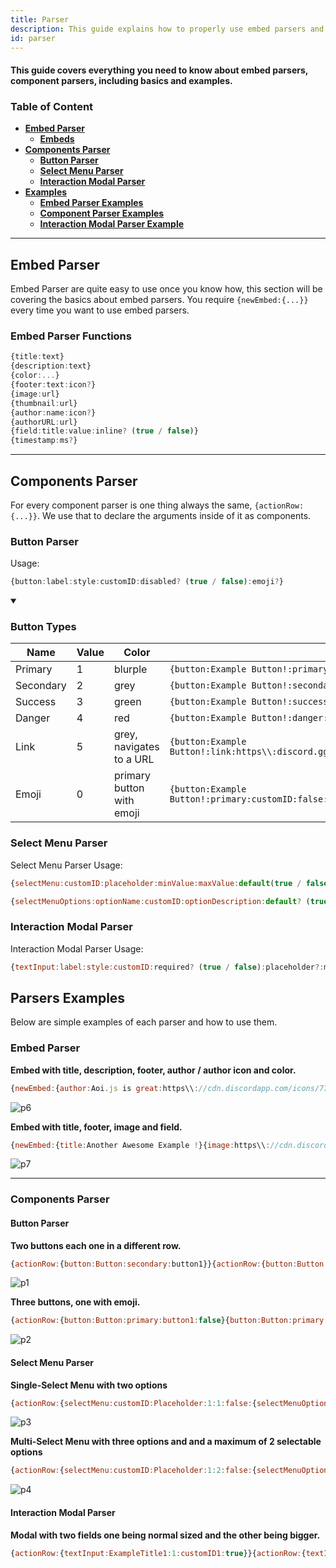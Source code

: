 ```yaml
---
title: Parser
description: This guide explains how to properly use embed parsers and component parsers. Including basics and examples.
id: parser
---
```


#### This guide covers everything you need to know about embed parsers, component parsers, including basics and examples.

### Table of Content

- **[Embed Parser](#embed-parser)**
    - **[Embeds](#embed-parser-functions)**
- **[Components Parser](#components-parser)**
    - **[Button Parser](#button-parser)**
    - **[Select Menu Parser](#select-menu-parser)**
    - **[Interaction Modal Parser](#interaction-modal-parser)**
- **[Examples](#parsers-examples)**
    - **[Embed Parser Examples](#embed-parser-1)**
    - **[Component Parser Examples](#components-parser-1)**
    - **[Interaction Modal Parser Example](#interaction-modal-parser-1)**

---

## Embed Parser

Embed Parser are quite easy to use once you know how, this section will be covering the basics about embed parsers. You
require `{newEmbed:{...}}` every time you want to use embed parsers.

### Embed Parser Functions

```ts
{title:text}
{description:text}
{color:...}
{footer:text:icon?}
{image:url}
{thumbnail:url}
{author:name:icon?}
{authorURL:url}
{field:title:value:inline? (true / false)}
{timestamp:ms?}
``` 

---

## Components Parser

For every component parser is one thing always the same, `{actionRow:{...}}`. We use that to declare the arguments
inside of it as components.

### Button Parser

Usage:

```ts
{button:label:style:customID:disabled? (true / false):emoji?}
```

<details open>
  <summary><h3> Button Types </h3></summary>

| Name      | Value | Color                     |                                                                     |
|-----------|-------|---------------------------|---------------------------------------------------------------------|
| Primary   | 1     | blurple                   | `{button:Example Button!:primary:customID:false}`                   |
| Secondary | 2     | grey                      | `{button:Example Button!:secondary:customID:false}`                 |
| Success   | 3     | green                     | `{button:Example Button!:success:customID:false}`                   |
| Danger    | 4     | red                       | `{button:Example Button!:danger:customID:false}`                    |
| Link      | 5     | grey, navigates to a URL  | `{button:Example Button!:link:https\\:discord.gg:false}`            |
| Emoji     | 0     | primary button with emoji | `{button:Example Button!:primary:customID:false:emojiName,emojiID}` |

</details>

### Select Menu Parser

Select Menu Parser Usage:

```js
{selectMenu:customID:placeholder:minValue:maxValue:default(true / false):...options}

{selectMenuOptions:optionName:customID:optionDescription:default? (true / false):emoji?}
```

### Interaction Modal Parser

Interaction Modal Parser Usage:

```js
{textInput:label:style:customID:required? (true / false):placeholder?:minLength?:maxLength?:defaultValue?}
```

## Parsers Examples

Below are simple examples of each parser and how to use them.

### Embed Parser

**Embed with title, description, footer, author / author icon and color.**

```js
{newEmbed:{author:Aoi.js is great:https\\://cdn.discordapp.com/icons/773352845738115102/f6b0d1a62a83397976ea441c5377e6ad.png?size=128}{title:Awesome Example!}{description:I love embed parsers!}{footer:Example #1}{color:Blue}}
```

![p6](https://cdn.discordapp.com/attachments/1082168708866244648/1083396341700509806/FaxNjvTgSgAAAABJRU5ErkJggg.png)

**Embed with title, footer, image and field.**

```js 
{newEmbed:{title:Another Awesome Example !}{image:https\\://cdn.discordapp.com/icons/773352845738115102/f6b0d1a62a83397976ea441c5377e6ad.png?size=128}{field:This is a field title!:And a field description which is not inline!:false}{footer:Example #2}}
```

![p7](https://cdn.discordapp.com/attachments/1082168708866244648/1083396990748082186/BfoyHlnHsnAAAAABJRU5ErkJggg.png)

---

### Components Parser

#### Button Parser

**Two buttons each one in a different row.**

```js
{actionRow:{button:Button:secondary:button1}}{actionRow:{button:Button:primary:button2}}
```

![p1](https://cdn.discordapp.com/attachments/1082168708866244648/1083392358432907314/dvL1tTWTKr5XAtObQXoDKdAaFBABW0qNRQuS4MfqY3BqCVX3p6DhpdDniKRPAARB6AUtoahKIxkgL6UUCUBSgTlUokGgAJCQlndtfW7v8D2oqgaR3Vc5kAAAAASUVORK5CYII.png)

**Three buttons, one with emoji.**

```js
{actionRow:{button:Button:primary:button1:false}{button:Button:primary:button2:false}{button:Button:danger:button3:false:👋}}
```

![p2](https://cdn.discordapp.com/attachments/1082168708866244648/1083392751682461726/bib8jCUT87kAAAAASUVORK5CYII.png)

#### Select Menu Parser

**Single-Select Menu with two options**

```js
{actionRow:{selectMenu:customID:Placeholder:1:1:false:{selectMenuOptions:Option1:1:OptionDescription1:false:👋}{selectMenuOptions:Option2:2:OptionDescription2:false}}}
```

![p3](https://cdn.discordapp.com/attachments/1082168708866244648/1083394531761852487/BjEAAAAASUVORK5CYII.png)

**Multi-Select Menu with three options and and a maximum of 2 selectable options**

```js
{actionRow:{selectMenu:customID:Placeholder:1:2:false:{selectMenuOptions:Option1:1:OptionDescription1:false:👋}{selectMenuOptions:Option2:2:OptionDescription2:false}{selectMenuOptions:Option3:3:OptionDescription3:false}}}
```

![p4](https://cdn.discordapp.com/attachments/1082168708866244648/1083395398644801576/NldoS3qUfRiJnLxWBiKYhLE9RBYxux7SGFaEABShAAQrsSQFtFTDihoG4B4jFYjcuV2vm3z2kNvPDl9SSAAAAAElFTkSuQmCC.png)

#### Interaction Modal Parser

**Modal with two fields one being normal sized and the other being bigger.**

```js
{actionRow:{textInput:ExampleTitle1:1:customID1:true}}{actionRow:{textInput:ExampleTitle2:2:customID2:false}}
```

<!--- links -->

[1]: #embed-parsers
[embed-example]: https://cdn.discordapp.com/attachments/1061712111052521493/1061764337691279460/image_3.png
[aoi-github]: https://github.com/akaruidevelopment/aoi.js#v6
[ayaka-parser]: https://github.com/usersatoshi/parsers#main